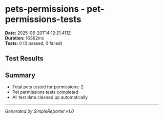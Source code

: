 # pets-permissions - pet-permissions-tests

**Date:** 2025-06-20T14:12:21.411Z  
**Duration:** 16362ms  
**Tests:** 0 (0 passed, 0 failed)

## Test Results



## Summary

- Total pets tested for permissions: 2
- Pet permissions tests completed
- All test data cleaned up automatically

---
*Generated by SimpleReporter v1.0*
